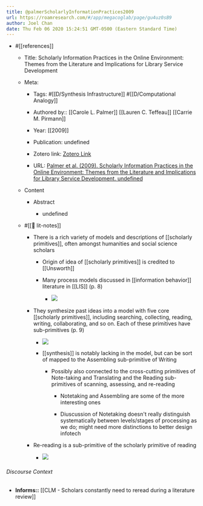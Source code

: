 ```yaml
---
title: @palmerScholarlyInformationPractices2009
url: https://roamresearch.com/#/app/megacoglab/page/gu4uz0sB9
author: Joel Chan
date: Thu Feb 06 2020 15:24:51 GMT-0500 (Eastern Standard Time)
---
```


- #[[references]]

    - Title: Scholarly Information Practices in the Online Environment: Themes from the Literature and Implications for Library Service Development

    - Meta:

        - Tags: #[[D/Synthesis Infrastructure]] #[[D/Computational Analogy]]

        - Authored by:: [[Carole L. Palmer]] [[Lauren C. Teffeau]] [[Carrie M. Pirmann]]

        - Year: [[2009]]

        - Publication: undefined

        - Zotero link: [Zotero Link](zotero://select/items/1_E7MFVHMA)

        - URL: [Palmer et al. (2009). Scholarly Information Practices in the Online Environment: Themes from the Literature and Implications for Library Service Development. undefined](http://www.oclc.org/programs/publications/reports/2009-02.pdf)

    - Content

        - Abstract

            - undefined

    - #[[📝 lit-notes]]

        - There is a rich variety of models and descriptions of [[scholarly primitives]], often amongst humanities and social science scholars

            - Origin of idea of [[scholarly primitives]] is credited to [[Unsworth]]

            - Many process models discussed in [[information behavior]] literature in [[LIS]] (p. 8)

                - ![](https://firebasestorage.googleapis.com/v0/b/firescript-577a2.appspot.com/o/imgs%2Fapp%2Fmegacoglab%2FQ1ata0738c?alt=media&token=1ac8e3a8-4b87-4d80-8ab0-481d00e9573f)

        - They synthesize past ideas into a model with five core [[scholarly primitives]], including searching, collecting, reading, writing, collaborating, and so on. Each of these primitives have sub-primitives (p. 9)

            - ![](https://firebasestorage.googleapis.com/v0/b/firescript-577a2.appspot.com/o/imgs%2Fapp%2Fmegacoglab%2FjDKJWYgg1E?alt=media&token=0706a977-2e89-4ccb-a460-399725f879a0)

            - [[synthesis]] is notably lacking in the model, but can be sort of mapped to the Assembling sub-primitive of Writing

                - Possibly also connected to the cross-cutting primitives of Note-taking and Translating and the Reading sub-primitives of scanning, assessing, and re-reading

                    - Notetaking and Assembling are some of the more interesting ones

                    - Diuscussion of Notetaking doesn't really distinguish systematically between levels/stages of processing as we do; might need more distinctions to better design infotech

        - Re-reading is a sub-primitive of the scholarly primitive of reading

            - ![](https://firebasestorage.googleapis.com/v0/b/firescript-577a2.appspot.com/o/imgs%2Fapp%2Fmegacoglab%2FjDKJWYgg1E?alt=media&token=0706a977-2e89-4ccb-a460-399725f879a0)

###### Discourse Context

- **Informs::** [[CLM - Scholars constantly need to reread during a literature review]]
